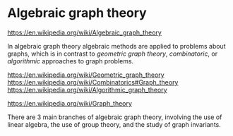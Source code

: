 # Algebraic graph theory

https://en.wikipedia.org/wiki/Algebraic_graph_theory

In algebraic graph theory algebraic methods are applied to problems about graphs, which is in contrast to *geometric graph theory*, *combinatoric*, or *algorithmic* approaches to graph problems.

https://en.wikipedia.org/wiki/Geometric_graph_theory
https://en.wikipedia.org/wiki/Combinatorics#Graph_theory
https://en.wikipedia.org/wiki/Algorithmic_graph_theory

https://en.wikipedia.org/wiki/Graph_theory

There are 3 main branches of algebraic graph theory, involving the use of linear algebra, the use of group theory, and the study of graph invariants.
